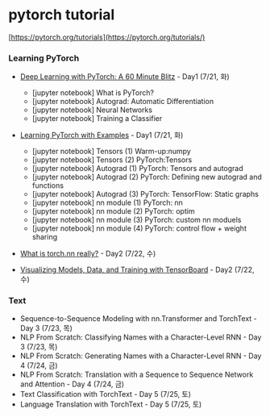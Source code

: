 # pytorch tutorial
[https://pytorch.org/tutorials](https://pytorch.org/tutorials/)


### Learning PyTorch

  * [Deep Learning with PyTorch: A 60 Minute Blitz](https://pytorch.org/tutorials/beginner/deep_learning_60min_blitz.html#) - Day1 (7/21, 화)
    * [jupyter notebook] What is PyTorch?
    * [jupyter notebook] Autograd: Automatic Differentiation
    * [jupyter notebook] Neural Networks
    * [jupyter notebook] Training a Classifier
    
  * [Learning PyTorch with Examples](https://pytorch.org/tutorials/beginner/pytorch_with_examples.html) - Day1 (7/21, 화)
    * [jupyter notebook] Tensors (1) Warm-up:numpy
    * [jupyter notebook] Tensors (2) PyTorch:Tensors
    * [jupyter notebook] Autograd (1) PyTorch: Tensors and autograd
    * [jupyter notebook] Autograd (2) PyTorch: Defining new autograd and functions
    * [jupyter notebook] Autograd (3) PyTorch: TensorFlow: Static graphs
    * [jupyter notebook] nn module (1) PyTorch: nn   
    * [jupyter notebook] nn module (2) PyTorch: optim   
    * [jupyter notebook] nn module (3) PyTorch: custom nn moduels
    * [jupyter notebook] nn module (4) PyTorch: control flow + weight sharing       
  * [What is torch.nn really?](https://pytorch.org/tutorials/beginner/nn_tutorial.html) - Day2 (7/22, 수)
  * [Visualizing Models, Data, and Training with TensorBoard](https://pytorch.org/tutorials/intermediate/tensorboard_tutorial.html) - Day2 (7/22, 수)
 
 
### Text

  * Sequence-to-Sequence Modeling with nn.Transformer and TorchText - Day 3 (7/23, 목)
  * NLP From Scratch: Classifying Names with a Character-Level RNN - Day 3 (7/23, 목)
  * NLP From Scratch: Generating Names with a Character-Level RNN - Day 4 (7/24, 금)
  * NLP From Scratch: Translation with a Sequence to Sequence Network and Attention - Day 4 (7/24, 금)
  * Text Classification with TorchText - Day 5 (7/25, 토)
  * Language Translation with TorchText - Day 5 (7/25, 토)

 

